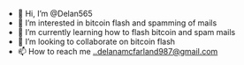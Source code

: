 - 👋 Hi, I’m @Delan565
- 👀 I’m interested in bitcoin flash and spamming of mails 
- 🌱 I’m currently learning how to flash bitcoin and spam mails
- 💞️ I’m looking to collaborate on bitcoin flash 
- 📫 How to reach me ..delanamcfarland987@gmail.com

<!---
Delan565/Delan565 is a ✨ special ✨ repository because its `README.md` (this file) appears on your GitHub profile.
You can click the Preview link to take a look at your changes.
--->
